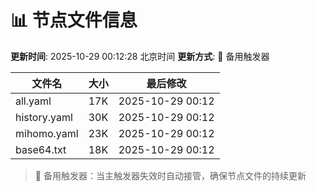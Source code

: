 # 📊 节点文件信息

**更新时间**: 2025-10-29 00:12:28 北京时间
**更新方式**: 🔄 备用触发器

| 文件名 | 大小 | 最后修改 |
|--------|------|----------|
| all.yaml | 17K | 2025-10-29 00:12 |
| history.yaml | 30K | 2025-10-29 00:12 |
| mihomo.yaml | 23K | 2025-10-29 00:12 |
| base64.txt | 18K | 2025-10-29 00:12 |

> 🔄 备用触发器：当主触发器失效时自动接管，确保节点文件的持续更新
